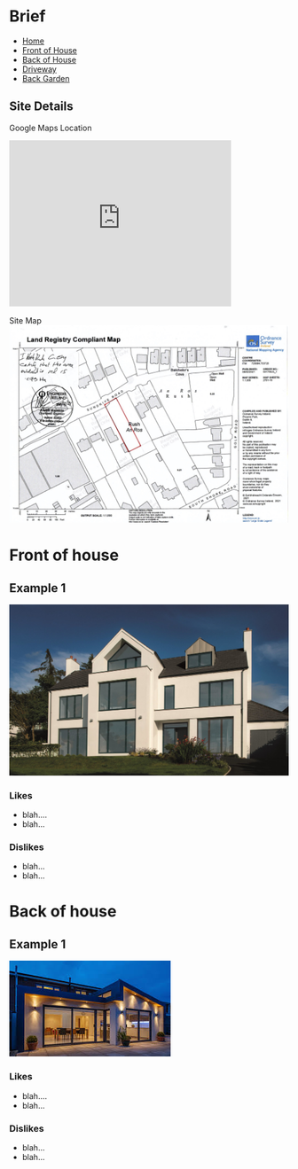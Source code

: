 
# Brief
- [Home](brief.md)
- [Front of House](front.md)
- [Back of House](back.md)
- [Driveway](driveway.md)
- [Back Garden](garden)

##  Site Details
Google Maps Location
<iframe src="https://www.google.com/maps/embed?pb=!4v1615742316000!6m8!1m7!1sOuTnY1AFFNivPruVMmHU_g!2m2!1d53.51872555085409!2d-6.105114580492074!3f118.42816457784701!4f-5.269892324520953!5f0.7820865974627469" width="400" height="300" style="border:0;" allowfullscreen="" loading="lazy"></iframe>


Site Map
![House 1](images/sitemap.jpg "House 1")




# Front of house 

## Example 1
![House 1](images/house_example.jpeg "House 1")

### Likes
- blah.... 
- blah...


### Dislikes
- blah...
- blah...


# Back of house 

## Example 1
![House 1](images/house_example_2.jpeg "House 1")

### Likes
- blah.... 
- blah...


### Dislikes
- blah...
- blah...


